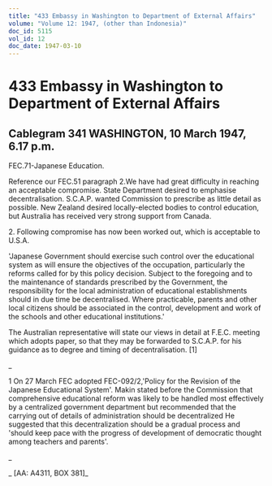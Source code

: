 ```yaml
---
title: "433 Embassy in Washington to Department of External Affairs"
volume: "Volume 12: 1947, (other than Indonesia)"
doc_id: 5115
vol_id: 12
doc_date: 1947-03-10
---
```


# 433 Embassy in Washington to Department of External Affairs

## Cablegram 341 WASHINGTON, 10 March 1947, 6.17 p.m.

FEC.71-Japanese Education.

Reference our FEC.51 paragraph 2.We have had great difficulty in reaching an acceptable compromise. State Department desired to emphasise decentralisation. S.C.A.P. wanted Commission to prescribe as little detail as possible. New Zealand desired locally-elected bodies to control education, but Australia has received very strong support from Canada.

2\. Following compromise has now been worked out, which is acceptable to U.S.A.

'Japanese Government should exercise such control over the educational system as will ensure the objectives of the occupation, particularly the reforms called for by this policy decision. Subject to the foregoing and to the maintenance of standards prescribed by the Government, the responsibility for the local administration of educational establishments should in due time be decentralised. Where practicable, parents and other local citizens should be associated in the control, development and work of the schools and other educational institutions.'

The Australian representative will state our views in detail at F.E.C. meeting which adopts paper, so that they may be forwarded to S.C.A.P. for his guidance as to degree and timing of decentralisation. [1]

_

1 On 27 March FEC adopted FEC-092/2,'Policy for the Revision of the Japanese Educational System'. Makin stated before the Commission that comprehensive educational reform was likely to be handled most effectively by a centralized government department but recommended that the carrying out of details of administration should be decentralized He suggested that this decentralization should be a gradual process and 'should keep pace with the progress of development of democratic thought among teachers and parents'.

_

_ [AA: A4311, BOX 381]_
